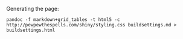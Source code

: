 Generating the page:

`pandoc -f markdown+grid_tables -t html5 -c http://pewpewthespells.com/shiny/styling.css buildsettings.md > buildsettings.html`

